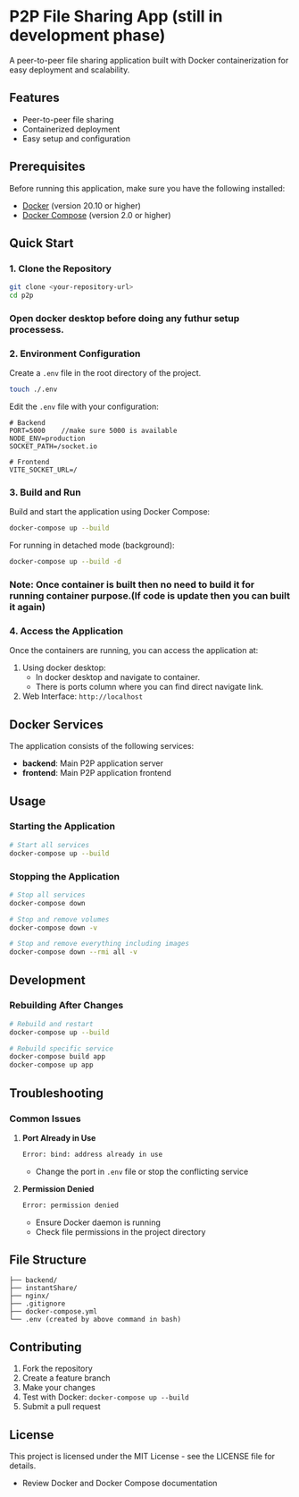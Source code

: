 # P2P File Sharing App (still in development phase)

A peer-to-peer file sharing application built with Docker containerization for easy deployment and scalability.

## Features

- Peer-to-peer file sharing
- Containerized deployment
- Easy setup and configuration

## Prerequisites

Before running this application, make sure you have the following installed:

- [Docker](https://docs.docker.com/get-docker/) (version 20.10 or higher)
- [Docker Compose](https://docs.docker.com/compose/install/) (version 2.0 or higher)

## Quick Start

### 1. Clone the Repository

```bash
git clone <your-repository-url>
cd p2p
```
### Open docker desktop before doing any futhur setup processess.

### 2. Environment Configuration

Create a `.env` file in the root directory of the project.

```bash
touch ./.env
```

Edit the `.env` file with your configuration:

```env
# Backend
PORT=5000    //make sure 5000 is available
NODE_ENV=production
SOCKET_PATH=/socket.io

# Frontend
VITE_SOCKET_URL=/
```

### 3. Build and Run

Build and start the application using Docker Compose:

```bash
docker-compose up --build
```

For running in detached mode (background):

```bash
docker-compose up --build -d
```
### Note: Once container is built then no need to build it for running container purpose.(If code is update then you can built it again)

### 4. Access the Application

Once the containers are running, you can access the application at:
1. Using docker desktop:
   - In docker desktop and navigate to container.
   - There is ports column where you can find direct navigate link.
2. Web Interface: `http://localhost`

## Docker Services

The application consists of the following services:

- **backend**: Main P2P application server
- **frontend**: Main P2P application frontend
  
## Usage

### Starting the Application

```bash
# Start all services
docker-compose up --build
```

### Stopping the Application

```bash
# Stop all services
docker-compose down

# Stop and remove volumes
docker-compose down -v

# Stop and remove everything including images
docker-compose down --rmi all -v
```

## Development

### Rebuilding After Changes

```bash
# Rebuild and restart
docker-compose up --build

# Rebuild specific service
docker-compose build app
docker-compose up app
```

## Troubleshooting

### Common Issues

1. **Port Already in Use**
   ```bash
   Error: bind: address already in use
   ```
   - Change the port in `.env` file or stop the conflicting service

2. **Permission Denied**
   ```bash
   Error: permission denied
   ```
   - Ensure Docker daemon is running
   - Check file permissions in the project directory

## File Structure

```p2p/
├── backend/
├── instantShare/
├── nginx/
├── .gitignore
├── docker-compose.yml
└── .env (created by above command in bash)
```

## Contributing

1. Fork the repository
2. Create a feature branch
3. Make your changes
4. Test with Docker: `docker-compose up --build`
5. Submit a pull request

## License

This project is licensed under the MIT License - see the LICENSE file for details.

- Review Docker and Docker Compose documentation
